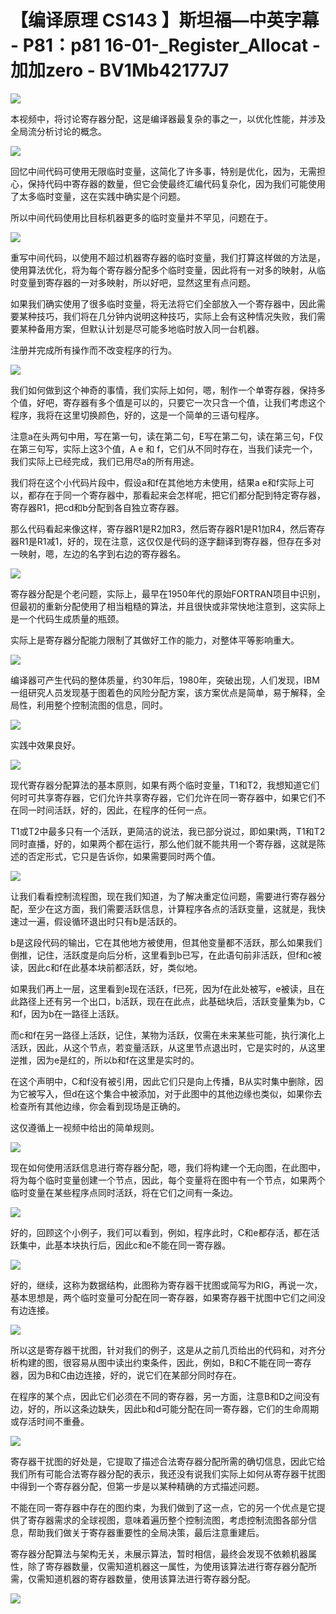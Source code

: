 # 【编译原理 CS143 】斯坦福—中英字幕 - P81：p81 16-01-_Register_Allocat - 加加zero - BV1Mb42177J7

![](img/0d2f85fcf8143e61221db4908e1d113e_0.png)

本视频中，将讨论寄存器分配，这是编译器最复杂的事之一，以优化性能，并涉及全局流分析讨论的概念。

![](img/0d2f85fcf8143e61221db4908e1d113e_2.png)

回忆中间代码可使用无限临时变量，这简化了许多事，特别是优化，因为，无需担心，保持代码中寄存器的数量，但它会使最终汇编代码复杂化，因为我们可能使用了太多临时变量，这在实践中确实是个问题。

所以中间代码使用比目标机器更多的临时变量并不罕见，问题在于。

![](img/0d2f85fcf8143e61221db4908e1d113e_4.png)

重写中间代码，以使用不超过机器寄存器的临时变量，我们打算这样做的方法是，使用算法优化，将为每个寄存器分配多个临时变量，因此将有一对多的映射，从临时变量到寄存器的一对多映射，所以好吧，显然这里有点问题。

如果我们确实使用了很多临时变量，将无法将它们全部放入一个寄存器中，因此需要某种技巧，我们将在几分钟内说明这种技巧，实际上会有这种情况失败，我们需要某种备用方案，但默认计划是尽可能多地临时放入同一台机器。

注册并完成所有操作而不改变程序的行为。

![](img/0d2f85fcf8143e61221db4908e1d113e_6.png)

我们如何做到这个神奇的事情，我们实际上如何，嗯，制作一个单寄存器，保持多个值，好吧，寄存器有多个值是可以的，只要它一次只含一个值，让我们考虑这个程序，我将在这里切换颜色，好的，这是一个简单的三语句程序。

注意a在头两句中用，写在第一句，读在第二句，E写在第二句，读在第三句，F仅在第三句写，实际上这3个值，A e 和 f，它们从不同时存在，当我们读完一个，我们实际上已经完成，我们已用尽a的所有用途。

我们将在这个小代码片段中，假设a和f在其他地方未使用，结果a e和f实际上可以，都存在于同一个寄存器中，那看起来会怎样呢，把它们都分配到特定寄存器，寄存器R1，把cd和b分配到各自独立寄存器。

那么代码看起来像这样，寄存器R1是R2加R3，然后寄存器R1是R1加R4，然后寄存器R1是R1减1，好的，现在注意，这仅仅是代码的逐字翻译到寄存器，但存在多对一映射，嗯，左边的名字到右边的寄存器名。



![](img/0d2f85fcf8143e61221db4908e1d113e_8.png)

寄存器分配是个老问题，实际上，最早在1950年代的原始FORTRAN项目中识别，但最初的重新分配使用了相当粗糙的算法，并且很快或非常快地注意到，这实际上是一个代码生成质量的瓶颈。

实际上是寄存器分配能力限制了其做好工作的能力，对整体平等影响重大。

![](img/0d2f85fcf8143e61221db4908e1d113e_10.png)

编译器可产生代码的整体质量，约30年后，1980年，突破出现，人们发现，IBM一组研究人员发现基于图着色的风险分配方案，该方案优点是简单，易于解释，全局性，利用整个控制流图的信息，同时。



![](img/0d2f85fcf8143e61221db4908e1d113e_12.png)

实践中效果良好。

![](img/0d2f85fcf8143e61221db4908e1d113e_14.png)

现代寄存器分配算法的基本原则，如果有两个临时变量，T1和T2，我想知道它们何时可共享寄存器，它们允许共享寄存器，它们允许在同一寄存器中，如果它们不在同一时间活跃，好的，因此，在程序的任何一点。

T1或T2中最多只有一个活跃，更简洁的说法，我已部分说过，即如果t两，T1和T2同时直播，好的，如果两个都在运行，那么他们就不能共用一个寄存器，这就是陈述的否定形式，它只是告诉你，如果需要同时两个值。



![](img/0d2f85fcf8143e61221db4908e1d113e_16.png)

让我们看看控制流程图，现在我们知道，为了解决重定位问题，需要进行寄存器分配，至少在这方面，我们需要活跃信息，计算程序各点的活跃变量，这就是，我快速过一遍，假设循环退出时只有b是活跃的。

b是这段代码的输出，它在其他地方被使用，但其他变量都不活跃，那么如果我们倒推，记住，活跃度是向后分析，这里看到b已写，在此语句前非活跃，但f和c被读，因此c和f在此基本块前都活跃，好，类似地。

如果我们再上一层，这里看到e现在活跃，f已死，因为f在此处被写，e被读，且在此路径上还有另一个出口，b活跃，现在在此点，此基础块后，活跃变量集为b，C和f，因为b在一路径上活跃。

而c和f在另一路径上活跃，记住，某物为活跃，仅需在未来某些可能，执行演化上活跃，因此，从这个节点，若变量活跃，从这里节点退出时，它是实时的，从这里逆推，因为e是红的，所以b和f在这里是实时的。

在这个声明中，C和f没有被引用，因此它们只是向上传播，B从实时集中删除，因为它被写入，但d在这个集合中被添加，对于此图中的其他边缘也类似，如果你去检查所有其他边缘，你会看到现场是正确的。

这仅遵循上一视频中给出的简单规则。

![](img/0d2f85fcf8143e61221db4908e1d113e_18.png)

现在如何使用活跃信息进行寄存器分配，嗯，我们将构建一个无向图，在此图中，将为每个临时变量创建一个节点，因此，每个变量将在图中有一个节点，如果两个临时变量在某些程序点同时活跃，将在它们之间有一条边。



![](img/0d2f85fcf8143e61221db4908e1d113e_20.png)

好的，回顾这个小例子，我们可以看到，例如，程序此时，C和e都存活，都在活跃集中，此基本块执行后，因此c和e不能在同一寄存器。



![](img/0d2f85fcf8143e61221db4908e1d113e_22.png)

好的，继续，这称为数据结构，此图称为寄存器干扰图或简写为RIG，再说一次，基本思想是，两个临时变量可分配在同一寄存器，如果寄存器干扰图中它们之间没有边连接。



![](img/0d2f85fcf8143e61221db4908e1d113e_24.png)

所以这是寄存器干扰图，针对我们的例子，这是从之前几页给出的代码和，对齐分析构建的图，很容易从图中读出约束条件，因此，例如，B和C不能在同一寄存器，因为B和C由边连接，好的，说它们在某部分同时存在。

在程序的某个点，因此它们必须在不同的寄存器，另一方面，注意B和D之间没有边，好的，所以这条边缺失，因此b和d可能分配在同一寄存器，它们的生命周期或存活时间不重叠。



![](img/0d2f85fcf8143e61221db4908e1d113e_26.png)

寄存器干扰图的好处是，它提取了描述合法寄存器分配所需的确切信息，因此它给我们所有可能合法寄存器分配的表示，我还没有说我们实际上如何从寄存器干扰图中得到一个寄存器分配，但第一步是以某种精确的方式描述问题。

不能在同一寄存器中存在的图约束，为我们做到了这一点，它的另一个优点是它提供了寄存器需求的全球视图，意味着遍历整个控制流图，考虑控制流图各部分信息，帮助我们做关于寄存器重要性的全局决策，最后注意重建后。

寄存器分配算法与架构无关，未展示算法，暂时相信，最终会发现不依赖机器属性，除了寄存器数量，仅需知道机器这一属性，为使用该算法进行寄存器分配所需，仅需知道机器的寄存器数量，使用该算法进行寄存器分配。



![](img/0d2f85fcf8143e61221db4908e1d113e_28.png)